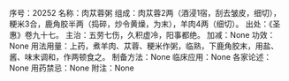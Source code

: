 序号：20252
名称：肉苁蓉粥
组成：肉苁蓉2两（酒浸1宿，刮去皱皮，细切），粳米3合，鹿角胶半两（捣碎，炒令黄燥，为末），羊肉4两（细切）。
出处：《圣惠》卷九十七。
主治：五劳七伤，久积虚冷，阳事都绝。
加减：None
功效：None
用法用量：上药，煮羊肉、苁蓉、粳米作粥，临熟，下鹿角胶末，用盐、酱、味末调和，作两顿食之。
制备方法：None
临床应用：None
各家论述：None
用药禁忌：None
附注：None

